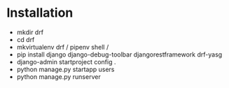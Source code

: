 # Installation
* mkdir drf
* cd drf
* mkvirtualenv drf / pipenv shell /
* pip install django django-debug-toolbar djangorestframework drf-yasg
* django-admin startproject config .
* python manage.py startapp users
* python manage.py runserver
